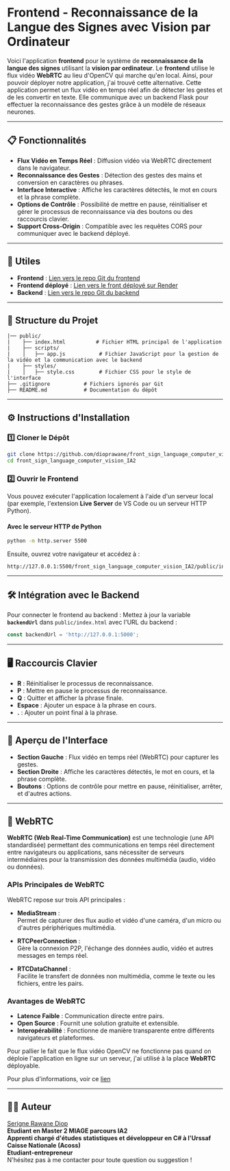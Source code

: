 # Frontend - Reconnaissance de la Langue des Signes avec Vision par Ordinateur

Voici l'application **frontend** pour le système de **reconnaissance de la langue des signes** utilisant la **vision par ordinateur**. Le **frontend** utilise le flux vidéo **WebRTC** au lieu d'OpenCV qui marche qu'en local. Ainsi, pour pouvoir déployer notre application, j'ai trouvé cette alternative. Cette application permet un flux vidéo en temps réel afin de détecter les gestes et de les convertir en texte. Elle communique avec un backend Flask pour effectuer la reconnaissance des gestes grâce à un modèle de réseaux neurones.

---

## 📋 Fonctionnalités

- **Flux Vidéo en Temps Réel** : Diffusion vidéo via WebRTC directement dans le navigateur.
- **Reconnaissance des Gestes** : Détection des gestes des mains et conversion en caractères ou phrases.
- **Interface Interactive** : Affiche les caractères détectés, le mot en cours et la phrase complète.
- **Options de Contrôle** : Possibilité de mettre en pause, réinitialiser et gérer le processus de reconnaissance via des boutons ou des raccourcis clavier.
- **Support Cross-Origin** : Compatible avec les requêtes CORS pour communiquer avec le backend déployé.

---

## 🚀 Utiles

- **Frontend** : [Lien vers le repo Git du frontend](https://github.com/dioprawane/front_sign_language_computer_vision_IA2)
- **Frontend déployé** : [Lien vers le front déployé sur Render](https://front-sign-language-computer-vision-ia2.onrender.com/)
- **Backend** : [Lien vers le repo Git du backend](https://github.com/dioprawane/sign_language_computer_vision_IA2)

---

## 📂 Structure du Projet

```plaintext
|── public/
|    ├── index.html          # Fichier HTML principal de l'application
|    ├── scripts/
|    │   ├── app.js           # Fichier JavaScript pour la gestion de la vidéo et la communication avec le backend
|    ├── styles/
|    │   ├── style.css        # Fichier CSS pour le style de l'interface
├── .gitignore           # Fichiers ignorés par Git
├── README.md            # Documentation du dépôt
```

---

## ⚙️ Instructions d'Installation

### 1️⃣ Cloner le Dépôt
```bash
git clone https://github.com/dioprawane/front_sign_language_computer_vision_IA2.git
cd front_sign_language_computer_vision_IA2
```

### 2️⃣ Ouvrir le Frontend
Vous pouvez exécuter l'application localement à l'aide d'un serveur local (par exemple, l'extension **Live Server** de VS Code ou un serveur HTTP Python).

#### Avec le serveur HTTP de Python
```bash
python -m http.server 5500
```
Ensuite, ouvrez votre navigateur et accédez à :
```
http://127.0.0.1:5500/front_sign_language_computer_vision_IA2/public/index.html
```

---

## 🛠 Intégration avec le Backend

Pour connecter le frontend au backend :
Mettez à jour la variable **`backendUrl`** dans `public/index.html` avec l'URL du backend :
   ```javascript
   const backendUrl = 'http://127.0.0.1:5000';
   ```

---

## 🖥 Raccourcis Clavier

- **R** : Réinitialiser le processus de reconnaissance.
- **P** : Mettre en pause le processus de reconnaissance.
- **Q** : Quitter et afficher la phrase finale.
- **Espace** : Ajouter un espace à la phrase en cours.
- **.** : Ajouter un point final à la phrase.

---

## 🎨 Aperçu de l'Interface

- **Section Gauche** : Flux vidéo en temps réel (WebRTC) pour capturer les gestes.
- **Section Droite** : Affiche les caractères détectés, le mot en cours, et la phrase complète.
- **Boutons** : Options de contrôle pour mettre en pause, réinitialiser, arrêter, et d'autres actions.

---

## 🎥 WebRTC

**WebRTC (Web Real-Time Communication)** est une technologie (une API standardisée) permettant des communications en temps réel directement entre navigateurs ou applications, sans nécessiter de serveurs intermédiaires pour la transmission des données multimédia (audio, vidéo ou données).

### APIs Principales de WebRTC
WebRTC repose sur trois API principales :
- **MediaStream** :  
  Permet de capturer des flux audio et vidéo d'une caméra, d'un micro ou d'autres périphériques multimédia.
  
- **RTCPeerConnection** :  
  Gère la connexion P2P, l'échange des données audio, vidéo et autres messages en temps réel.
  
- **RTCDataChannel** :  
  Facilite le transfert de données non multimédia, comme le texte ou les fichiers, entre les pairs.

### Avantages de WebRTC
- **Latence Faible** : Communication directe entre pairs.
- **Open Source** : Fournit une solution gratuite et extensible.
- **Interopérabilité** : Fonctionne de manière transparente entre différents navigateurs et plateformes.

Pour pallier le fait que le flux vidéo OpenCV ne fonctionne pas quand on déploie l'application en ligne sur un serveur, j'ai utilisé à la place **WebRTC** déployable.

Pour plus d'informations, voir ce [lien](https://webrtc.org/?hl=fr)

---

## 👨‍💻 Auteur

[Serigne Rawane Diop](https://github.com/dioprawane)  
**Etudiant en Master 2 MIAGE parcours IA2**  
**Apprenti chargé d'études statistiques et développeur en C# à l'Urssaf Caisse Nationale (Acoss)**  
**Etudiant-entrepreneur**  
N'hésitez pas à me contacter pour toute question ou suggestion !
